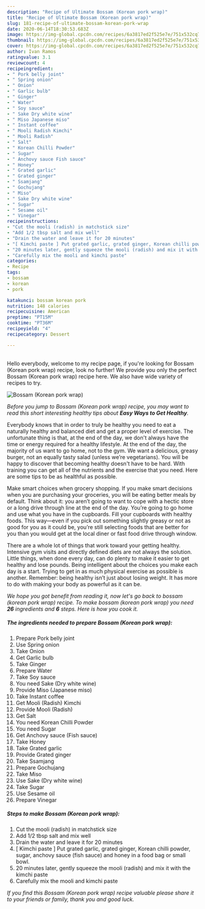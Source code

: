 ```yaml
---
description: "Recipe of Ultimate Bossam (Korean pork wrap)"
title: "Recipe of Ultimate Bossam (Korean pork wrap)"
slug: 181-recipe-of-ultimate-bossam-korean-pork-wrap
date: 2020-06-14T18:30:53.683Z
image: https://img-global.cpcdn.com/recipes/6a3817ed2f525e7e/751x532cq70/bossam-korean-pork-wrap-recipe-main-photo.jpg
thumbnail: https://img-global.cpcdn.com/recipes/6a3817ed2f525e7e/751x532cq70/bossam-korean-pork-wrap-recipe-main-photo.jpg
cover: https://img-global.cpcdn.com/recipes/6a3817ed2f525e7e/751x532cq70/bossam-korean-pork-wrap-recipe-main-photo.jpg
author: Ivan Ramos
ratingvalue: 3.1
reviewcount: 4
recipeingredient:
- " Pork belly joint"
- " Spring onion"
- " Onion"
- " Garlic bulb"
- " Ginger"
- " Water"
- " Soy sauce"
- " Sake Dry white wine"
- " Miso Japanese miso"
- " Instant coffee"
- " Mooli Radish Kimchi"
- " Mooli Radish"
- " Salt"
- " Korean Chilli Powder"
- " Sugar"
- " Anchovy sauce Fish sauce"
- " Honey"
- " Grated garlic"
- " Grated ginger"
- " Ssamjang"
- " Gochujang"
- " Miso"
- " Sake Dry white wine"
- " Sugar"
- " Sesame oil"
- " Vinegar"
recipeinstructions:
- "Cut the mooli (radish) in matchstick size"
- "Add 1/2 tbsp salt and mix well"
- "Drain the water and leave it for 20 minutes"
- "[ Kimchi paste ] Put grated garlic, grated ginger, Korean chilli powder, sugar, anchovy sauce (fish sauce) and honey in a food bag or small bowl."
- "20 minutes later, gently squeeze the mooli (radish) and mix it with the kimchi paste"
- "Carefully mix the mooli and kimchi paste"
categories:
- Recipe
tags:
- bossam
- korean
- pork

katakunci: bossam korean pork 
nutrition: 148 calories
recipecuisine: American
preptime: "PT15M"
cooktime: "PT36M"
recipeyield: "4"
recipecategory: Dessert

---
```

<br>
Hello everybody, welcome to my recipe page, if you're looking for Bossam (Korean pork wrap) recipe, look no further! We provide you only the perfect Bossam (Korean pork wrap) recipe here. We also have wide variety of recipes to try.
<br>


![Bossam (Korean pork wrap)](https://img-global.cpcdn.com/recipes/6a3817ed2f525e7e/751x532cq70/bossam-korean-pork-wrap-recipe-main-photo.jpg)

<i>Before you jump to Bossam (Korean pork wrap) recipe, you may want to read this short interesting healthy tips about <strong>Easy Ways to Get Healthy</strong>.</i>

Everybody knows that in order to truly be healthy you need to eat a naturally healthy and balanced diet and get a proper level of exercise. The unfortunate thing is that, at the end of the day, we don't always have the time or energy required for a healthy lifestyle. At the end of the day, the majority of us want to go home, not to the gym. We want a delicious, greasy burger, not an equally tasty salad (unless we’re vegetarians). You will be happy to discover that becoming healthy doesn't have to be hard. With training you can get all of the nutrients and the exercise that you need. Here are some tips to be as healthful as possible.

Make smart choices when grocery shopping. If you make smart decisions when you are purchasing your groceries, you will be eating better meals by default. Think about it: you aren’t going to want to cope with a hectic store or a long drive through line at the end of the day. You’re going to go home and use what you have in the cupboards. Fill your cupboards with healthy foods. This way—even if you pick out something slightly greasy or not as good for you as it could be, you’re still selecting foods that are better for you than you would get at the local diner or fast food drive through window.

There are a whole lot of things that work toward your getting healthy. Intensive gym visits and directly defined diets are not always the solution. Little things, when done every day, can do plenty to make it easier to get healthy and lose pounds. Being intelligent about the choices you make each day is a start. Trying to get in as much physical exercise as possible is another. Remember: being healthy isn’t just about losing weight. It has more to do with making your body as powerful as it can be. 


<i>We hope you got benefit from reading it, now let's go back to bossam (korean pork wrap) recipe. To make bossam (korean pork wrap) you need <strong>26</strong> ingredients and <strong>6</strong> steps. Here is how you cook it.
</i>

##### The ingredients needed to prepare Bossam (Korean pork wrap):

1. Prepare  Pork belly joint
1. Use  Spring onion
1. Take  Onion
1. Get  Garlic bulb
1. Take  Ginger
1. Prepare  Water
1. Take  Soy sauce
1. You need  Sake (Dry white wine)
1. Provide  Miso (Japanese miso)
1. Take  Instant coffee
1. Get  Mooli (Radish) Kimchi
1. Provide  Mooli (Radish)
1. Get  Salt
1. You need  Korean Chilli Powder
1. You need  Sugar
1. Get  Anchovy sauce (Fish sauce)
1. Take  Honey
1. Take  Grated garlic
1. Provide  Grated ginger
1. Take  Ssamjang
1. Prepare  Gochujang
1. Take  Miso
1. Use  Sake (Dry white wine)
1. Take  Sugar
1. Use  Sesame oil
1. Prepare  Vinegar


##### Steps to make Bossam (Korean pork wrap):

1. Cut the mooli (radish) in matchstick size
1. Add 1/2 tbsp salt and mix well
1. Drain the water and leave it for 20 minutes
1. [ Kimchi paste ] Put grated garlic, grated ginger, Korean chilli powder, sugar, anchovy sauce (fish sauce) and honey in a food bag or small bowl.
1. 20 minutes later, gently squeeze the mooli (radish) and mix it with the kimchi paste
1. Carefully mix the mooli and kimchi paste


<i>If you find this Bossam (Korean pork wrap) recipe valuable please share it to your friends or family, thank you and good luck.</i>
